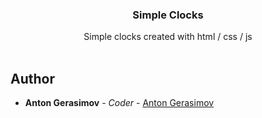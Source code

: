 <p align="center">
  <h3 align="center">Simple Clocks</h3>

  <p align="center">
    Simple clocks created with html / css / js
    <br/>
    <br/>
  </p>
</p>

## Author

* **Anton Gerasimov** - *Coder* - [Anton Gerasimov](https://github.com/gerasimovtltsu/)
